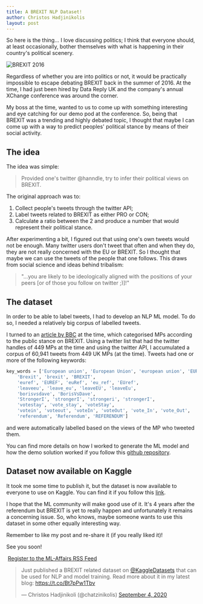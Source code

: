 ```yaml
---
title: A BREXIT NLP Dataset! 
author: Christos Hadjinikolis
layout: post
---
```

<head>
    <meta property="og:image" content="assets/images/eu-brexit-classifier.png" />
</head>
So here is the thing... I love discussing politics; I think that everyone should, at least occasionally, bother 
themselves with what is happening in their country's political scenery. 

<span class="image center"><img src="{{ 'assets/images/eu-brexit-classifier.png' | relative_url }}" alt="BREXIT 2016" /></span>
 
Regardless of whether you are into politics or not, it would be practically impossible to escape debating BREXIT back 
in the summer of 2016. At the time, I had just been hired by Data Reply UK and the company's annual XChange conference was
around the corner.

My boss at the time, wanted to us to come up with something interesting and eye catching for our demo pod at the conference. 
So, being that BREXIT was a trending and highly debated topic, I thought that maybe I can come up with a way to predict 
peoples' political stance by means of their social activity.

## The idea
The idea was simple:
> Provided one's twitter @hanndle, try to infer their political views on BREXIT.

The original approach was to:

1. Collect people's tweets through the twitter API;
2. Label tweets related to BREXIT as either PRO or CON;
3. Calculate a ratio between the 2 and produce a number that would represent their political stance.

After experimenting a bit, I figured out that using one's own tweets would not be enough. Many twitter users don't 
tweet that often and when they do, they are not really concerned with the EU or BREXIT. So I thought that maybe we can
use the tweets of the people that one follows. This draws from social science and ideas behind tribalism:
> "...you are likely to be ideologically aligned with the positions of your peers [or of those you follow on twitter ;)]!"

## The dataset
In order to be able to label tweets, I had to develop an NLP ML model. To do so, I needed a relatively 
big corpus of labelled tweets. 

I turned to an [article by BBC](https://www.bbc.com/news/uk-politics-eu-referendum-35616946) 
at the time, which categorised MPs according to the public stance on BREXIT. Using a twitter list that had the twitter 
handles of 449 MPs at the time and using the twitter API, I accumulated a corpus of 60,941 tweets from 449 UK 
MPs (at the time). Tweets had one or more of the following keywords:                                                             
```python
key_words = ['European union', 'European Union', 'european union', 'EUROPEAN UNION',
    'Brexit', 'brexit', 'BREXIT',
    'euref', 'EUREF', 'euRef', 'eu_ref', 'EUref',
    'leaveeu', 'leave_eu', 'leaveEU', 'leaveEu',
    'borisvsdave', 'BorisVsDave',
    'StrongerI', 'strongerI', 'strongeri', 'strongerI',
    'votestay', 'vote_stay', 'voteStay',
    'votein', 'voteout', 'voteIn', 'voteOut', 'vote_In', 'vote_Out',
    'referendum', 'Referendum', 'REFERENDUM']
```
and were automatically labelled based on the views of the MP who tweeted them.     

You can find more details on how I worked to generate the ML model and how the demo solution worked if you follow this
 [github repository](https://github.com/Christos-Hadjinikolis/eu_tweet_classifier).

## Dataset now available on Kaggle
It took me some time to publish it, but the dataset is now available to everyone to use on Kaggle. You can find it 
if you follow this [link](https://www.kaggle.com/chadjinik/labelledbrexittweets). 

I hope that the ML community will make good use of it. It's 4 years after the referendum but BREXIT is yet to really 
happen and unfortunately it remains a concerning issue. So, who knows, maybe someone wants to use this dataset in some 
other equally interesting way.         

Remember to like my post and re-share it (if you really liked it)!

See you soon! 

<p><a href="http://feeds.feedburner.com/MlAffairs" rel="alternate" type="application/rss+xml"><img src="//feedburner.google.com/fb/images/pub/feed-icon32x32.png" alt="" style="vertical-align:middle;border:0"/></a>&nbsp;<a href="http://feeds.feedburner.com/MlAffairs" rel="alternate" type="application/rss+xml">Register to the ML-Affairs RSS Feed</a></p>

<blockquote class="twitter-tweet" data-theme="light"><p lang="en" dir="ltr">Just published a BREXIT related dataset on <a href="https://twitter.com/KaggleDatasets?ref_src=twsrc%5Etfw">@KaggleDatasets</a> that can be used for NLP and model training. Read more about it in my latest blog: <a href="https://t.co/Bt7pPw1Tbv">https://t.co/Bt7pPw1Tbv</a></p>&mdash; Christos Hadjinikoli (@chatzinikolis) <a href="https://twitter.com/chatzinikolis/status/1301831997409689601?ref_src=twsrc%5Etfw">September 4, 2020</a></blockquote> <script async src="https://platform.twitter.com/widgets.js" charset="utf-8"></script>
  